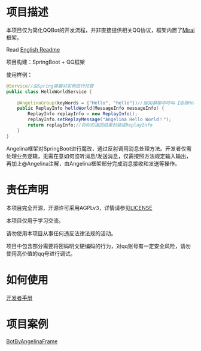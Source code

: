 # 项目描述

本项目仅为简化QQBot的开发流程，并非直接提供相关QQ协议，框架内置了[Mirai](https://github.com/mamoe/mirai)框架。

Read [English Readme](https://github.com/Strelizia02/AngelinaFrame/blob/master/Readme-en.md)

项目构建：SpringBoot + QQ框架

使用样例：

```java
@Service//由Spring容器对实例进行托管
public class HelloWorldService {
    
    @AngelinaGroup(keyWords = {"Hello", "hello"})//当QQ群聊中呼叫【洁哥Hello】或【洁哥hello】时，调用该方法
    public ReplayInfo helloWorld(MessageInfo messageInfo) {
        ReplayInfo replayInfo = new ReplayInfo();
        replayInfo.setReplayMessage("Angelina Hello World！");
        return replayInfo;//将你的返回结果封装成ReplayInfo
    }
}
```

Angelina框架对SpringBoot进行魔改，通过反射调用消息处理方法。开发者仅需处理业务逻辑，无需在意如何监听消息/发送消息，仅需按照方法规定输入输出，再加上@Angelina注解，由Angelina框架部分完成消息接收和发送等操作。


# 责任声明

本项目完全开源，开源许可采用AGPLv3，详情请参见[LICENSE](https://github.com/Strelizia02/AngelinaFrame/blob/master/LICENSE)

本项目仅用于学习交流。

请勿使用本项目从事任何违反法律法规的活动。

项目中包含部分需要将密码明文硬编码的行为，对qq账号有一定安全风险，请勿使用高价值的qq号进行调试。

# 如何使用

[开发者手册](https://github.com/Strelizia02/AngelinaFrame/wiki)

# 项目案例

[BotByAngelinaFrame]()
